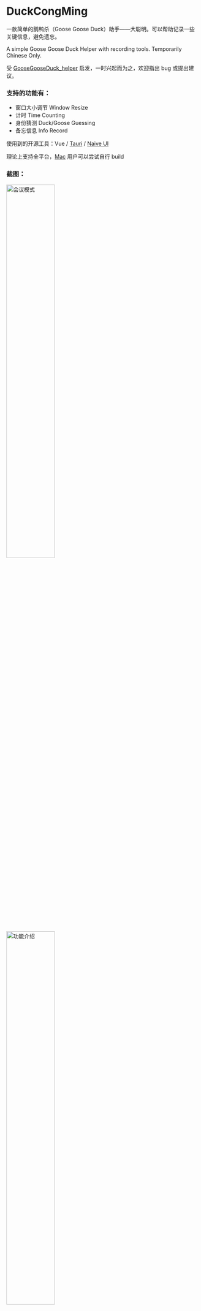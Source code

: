 # DuckCongMing

一款简单的鹅鸭杀（Goose Goose Duck）助手——大聪明。可以帮助记录一些关键信息，避免遗忘。

A simple Goose Goose Duck Helper with recording tools. Temporarily Chinese Only.

受 [GooseGooseDuck_helper](https://github.com/Wandering-Li/GooseGooseDuck_helper) 启发，一时兴起而为之，欢迎指出 bug 或提出建议。

### 支持的功能有：

- 窗口大小调节 Window Resize
- 计时 Time Counting
- 身份猜测 Duck/Goose Guessing
- 备忘信息 Info Record

使用到的开源工具：Vue / [Tauri](https://tauri.app/) / [Naive UI](https://www.naiveui.com/)

理论上支持全平台，[Mac](https://tauri.app/v1/guides/building/macos) 用户可以尝试自行 build

### 截图：

<img src=".github/dcm-meeting.png" alt="会议模式" style="width:50%" />

<img src=".github/dcm-info.png" alt="功能介绍" style="width:50%" />

<img src=".github/dcm-tiny.png" alt="小窗悬浮模式" style="width:50%" />
